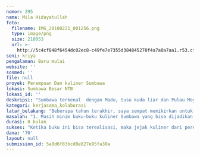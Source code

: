 ```yaml
---
nomor: 295
nama: Mila Hidayatullah
foto:
  filename: IMG_20180221_001256.png
  type: image/png
  size: 218053
  url: >-
    http://5c4cf848f6454dc02ec8-c49fe7e7355d384845270f4a7a0a7aa1.r53.cf2.rackcdn.com/1c781a52-cbf9-4729-9568-d8dfdf84f4a5/IMG_20180221_001256.png
seni: kriya
pengalaman: Baru mulai
website: ''
sosmed: ''
file: null
proyek: Perempuan Dan kuliner Sumbawa
lokasi: Sumbawa Besar NTB
lokasi_id: ''
deskripsi: "Sumbawa terkenal  dengan Madu, Susu kuda liar dan Pulau Moyo nya, namun yang lepas dari perhatian banyak orang adalah kuliner sumbawa,  secara cita rasa tak kalah dengan kuliner daerah lain di nusantara. Jika Lombok terkenal dengan Ayam taliwangnya, jogja dengan gudegnya, Plembang dengan empek-empeknya , maka Sumbawa rasanya belum mrmiliki kuliner yang kuat yang dikenal oleh masyarakat luas. \r\nKendalanya adalah masih minimnya media promosi kuliner khas Sumbawa yang sudah Ada sejak zaman dulu.\r\nNah, dengan Cara mengabadikan kuliner Sumbawa melalui Buku yang disertai resep, sejarah serta foto ditiap masakannya untuk penguat konten, diharapkan bisa menjadi media untuk menyebarluaskan cita rasa kuliner warisan perempuan-perempuan sumbawa.\r\nBuku resep kuliner dengan sasaran kaum perempuan  jaman now ini Akan memperhatikan berbagai hal, seperti pemilihan desain dan layout yang kekinian, tonjolan warna menarik, dilengkapi food fotografi kekinian sehingga jauh dari aroma buku resep yang monoton yang selama ini ada ditengah masyarakat.\r\nTak hanya itu, kuliner khas Sumbawa sebagian besar saat ini masih dilakoni oleh perempuan-perempuan generasi tua, regenerasi kuliner ini tidak berjalan lancar. Maka dalam proyek ini secara teknis mengambil sekitar 8-10 perempuan yang setia menekuni kuliner Sumbawa sejak puluhan tahun silam sebagai narasumber. \r\n"
kategori: kerjasama_kolaborasi
latar_belakang: "Beberapa tahun terakhir, saya sempat memikirkan untuk memperkenalkan kuliner Sumbawa dengan mengabadikan kuliner-kuliner Sumbawa kedalam sebuah buku masakan. Tujuanya agar kuliner sumbawa tidak memudar tergerus oleh kuliner-kuliner urban yang banyak bermunculan. Namun keterbatasan Dana maka Hal ini belum juga saya realisasikan, sempat juga mengajukan ide ini ke beberapa orang untuk diajak kerjasama namun responya kurang baik.\r\nSebenarnya seberpa pentingkah buku kuliner Sumbawa ini direalisasikan? Bagi kami masyarakat sumbawa, ingin agar kuliner Sumbawa tetap Ada dan dikenal masyarakat luas, Dan suatu saat bisa disejajarkan dengan kepopuleran gudeg, siomay, rendang, empek-empek dll. \r\nKenyataanya, kuliner-kuliner Sumbawa ini hanya terkenal di daerahnya sendiri, Maka perlu Ada semacam media untuk memperkenalkan serta mendokumentasikan secara apik.\r\nAdalah buku yang bisa menjadi media pengenalan kuliner sumbawa keluar serta bisa dijadikan referensi bagi kaum Perempuan Sumbawa untuk bisa selalu menyajikannya kepada keluarga tercinta di rumah dan menjamu tamu yang datang berkunjung ke Sumbawa. \r\nDan buku ini sebagai bentuk apresiasi kami kepada perempuan-perempuan yang setia dalam melestarikan kuliner sumbawa selama bertahun-tahun, serta membantu Perempuan pemasak mengabadikan resep turun temurun yang menjadi ciri khas kuliner Sumbawa. \r\n "
masalah: "1. Masih minim buku-buku kuliner Sumbawa yang bisa dijadikan sebagai media pengenalan kuliner ke masyarakat luas.\r\n2. Setidaknya ini Akan menjadi kendala dalam meneruskan sejarah kuliner Sumbawa dari perempuan-perempuan hebat dibalik dapur kepada perempuan generasi penerus. \r\nJadi jangan heran jika kelak perempuan Sumbawa lebih paham bagaimana membuat spageti, pizza, sushi, rendang, empek-empek dll, daripada membuat masakan khas sumbawa.\r\nMaka dari itu sudah sepatutnya maha karya perempuan-perempuan pemasak Sumbawa ini harus segera di abadikan kedalam buku dan  disebarluaskan, sebelum perempuan-perempuam tangguh ini semakin menua secara fisik dan juga ingatan."
durasi: 8 bulan
sukses: "Ketika buku ini bisa terealisasi, maka jejak kuliner dari perempuan sumbawa Tak lekang oleh jaman sehingga kuliner-kuliner Sumbawa Akan terus Ada untuk generasi selanjutnya serta kuliner Sumbawa bisa dikenal oleh masyarakat luas. \r\n"
dana: '70'
layout: null
submission_id: 5a8d6f83bcd8e827e95fa30a
---
```

